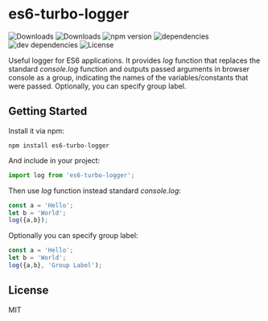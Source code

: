 # es6-turbo-logger

![Downloads](https://img.shields.io/npm/dm/es6-turbo-logger.svg)
![Downloads](https://img.shields.io/npm/dt/es6-turbo-logger.svg)
![npm version](https://img.shields.io/npm/v/es6-turbo-logger.svg)
![dependencies](https://img.shields.io/david/alwinn1977/es6-turbo-logger.svg)
![dev dependencies](https://img.shields.io/david/dev/alwinn1977/es6-turbo-logger.svg)
![License](https://img.shields.io/npm/l/es6-turbo-logger.svg)

Useful logger for ES6 applications.
It provides *log* function that 
replaces the standard *console.log* function
and outputs passed arguments in browser console as a group, indicating
the names of the variables/constants that were passed.
Optionally, you can specify group label.


## Getting Started

Install it via npm:

```shell
npm install es6-turbo-logger
```

And include in your project:

```javascript
import log from 'es6-turbo-logger';
```

Then use *log* function instead standard *console.log*:

```javascript
const a = 'Hello';
let b = 'World';
log({a,b});


```
Optionally you can specify group label:

```javascript
const a = 'Hello';
let b = 'World';
log({a,b}, 'Group Label');


```

## License

MIT
